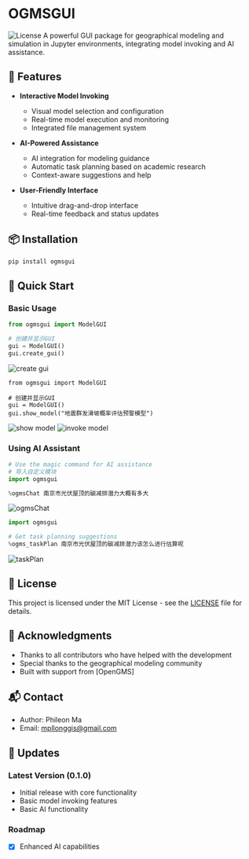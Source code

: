# OGMSGUI

![License](https://img.shields.io/badge/license-MIT-green)
A powerful GUI package for geographical modeling and simulation in Jupyter environments, integrating model invoking and AI assistance.

## 🌟 Features

- **Interactive Model Invoking**
  - Visual model selection and configuration
  - Real-time model execution and monitoring
  - Integrated file management system

- **AI-Powered Assistance**
  - AI integration for modeling guidance
  - Automatic task planning based on academic research
  - Context-aware suggestions and help

- **User-Friendly Interface**
  - Intuitive drag-and-drop interface
  - Real-time feedback and status updates

## 📦 Installation

```bash
pip install ogmsgui
```

## 🚀 Quick Start

### Basic Usage

<!-- 显示所有模型列表 -->
```python
from ogmsgui import ModelGUI

# 创建并显示GUI
gui = ModelGUI()
gui.create_gui()
```

<!-- 展示图片 -->
<!-- 展示模型界面 -->
![create gui](http://112.4.132.6:8083/data/725d73d1-b129-47cd-94a2-b8b5f66cbe14)

<!-- 调用某个具体的模型 -->
```
from ogmsgui import ModelGUI

# 创建并显示GUI
gui = ModelGUI()
gui.show_model("地震群发滑坡概率评估预警模型")
```
<!-- 展示show model -->
![show model](http://112.4.132.6:8083/data/33f9f3fc-fde1-4ec3-91e5-77c68db0485e)
![invoke model](http://112.4.132.6:8083/data/dc385280-f866-4c59-87f8-223d63863f62)

### Using AI Assistant

```python
# Use the magic command for AI assistance
# 导入自定义模块
import ogmsgui

%ogmsChat 南京市光伏屋顶的碳减排潜力大概有多大
```

<!-- 展示ogmschat -->
![ogmsChat](http://112.4.132.6:8083/data/856faf5e-07bc-4dbb-8853-e53284d5f97f)

```python
import ogmsgui

# Get task planning suggestions
%ogms_taskPlan 南京市光伏屋顶的碳减排潜力该怎么进行估算呢
```

<!-- taskPlan -->
![taskPlan](http://112.4.132.6:8083/data/8eedd21d-9ecf-4e53-af6d-727f3c341326)


## 📄 License

This project is licensed under the MIT License - see the [LICENSE](LICENSE) file for details.

## 🙏 Acknowledgments

- Thanks to all contributors who have helped with the development
- Special thanks to the geographical modeling community
- Built with support from [OpenGMS]

## 📬 Contact

- Author: Phileon Ma
- Email: mpllonggis@gmail.com

## 🔄 Updates

### Latest Version (0.1.0)
- Initial release with core functionality
- Basic model invoking features
- Basic AI functionality

### Roadmap
- [x] Enhanced AI capabilities

